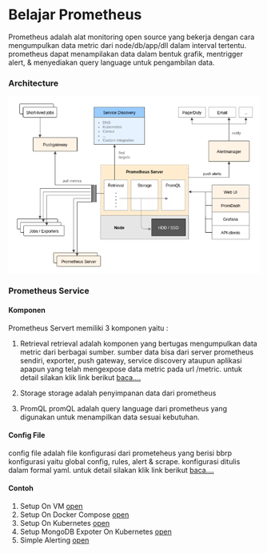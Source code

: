 # Belajar Prometheus

Prometheus adalah alat monitoring open source yang bekerja dengan cara mengumpulkan data metric dari node/db/app/dll dalam interval tertentu. prometheus dapat menampilakan data dalam bentuk grafik, mentrigger alert, & menyediakan query language untuk pengambilan data.


### Architecture
<img src='architecture.png'>

### Prometheus Service

#### Komponen
Prometheus Servert memiliki 3 komponen yaitu :
1) Retrieval
retrieval adalah komponen yang bertugas mengumpulkan data metric dari berbagai sumber. sumber data bisa dari server prometheus sendiri, exporter, push gateway, service discovery ataupun aplikasi apapun yang telah mengexpose data metric pada url /metric. untuk detail silakan klik link berikut [baca....](retrieval.md)

3) Storage
storage adalah penyimpanan data dari prometheus

5) PromQL
promQL adalah query language dari prometheus yang digunakan untuk menampilkan data sesuai kebutuhan.

#### Config File
config file adalah file konfigurasi dari prometeheus yang berisi bbrp konfigurasi yaitu global config, rules, alert & scrape. konfigurasi ditulis dalam formal yaml. untuk detail silakan klik link berikut [baca....](configfile.md)

#### Contoh
1) Setup On VM [open](setup_on_vm)
2) Setup On Docker Compose [open](setup_on_docker_compose)
3) Setup On Kubernetes [open](setup_on_kubernetes)
4) Setup MongoDB Expoter On Kubernetes [open](setup_mongodb_exporter_on_kubernetes)
5) Simple Alerting [open](simple_alerting)
